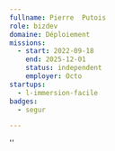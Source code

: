 ```yaml
---
fullname: Pierre  Putois
role: bizdev
domaine: Déploiement
missions:
  - start: 2022-09-18
    end: 2025-12-01
    status: independent
    employer: Octo
startups:
  - l-immersion-facile
badges:
  - segur

---
```

''
